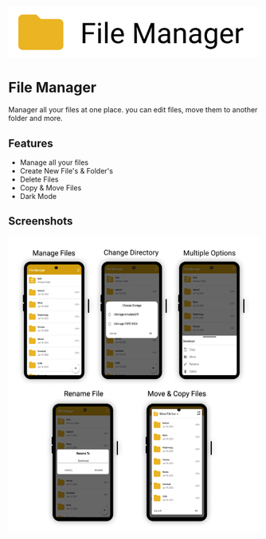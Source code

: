 
![Logo](https://github.com/asifaliparvez/File-Manager/blob/main/Screenshots/logo.png?raw=true)


# File Manager

Manager all your files at one place. you can edit files, move them to another folder and more. 

## Features
- Manage all your files 
- Create New File's & Folder's
- Delete Files 
- Copy & Move Files 
- Dark Mode 


## Screenshots

![App Screenshot](https://raw.githubusercontent.com/asifaliparvez/File-Manager/main/Screenshots/app%20screenshots.jpg)

